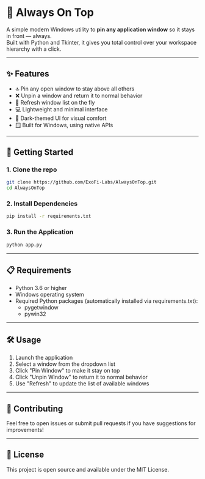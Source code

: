 # 📌 Always On Top

A simple modern Windows utility to **pin any application window** so it stays in front — always.  
Built with Python and Tkinter, it gives you total control over your workspace hierarchy with a click.

---

## ✨ Features

- 🔝 Pin any open window to stay above all others
- ❌ Unpin a window and return it to normal behavior
- 🔄 Refresh window list on the fly
- 💻 Lightweight and minimal interface
- 🎨 Dark-themed UI for visual comfort
- 🪟 Built for Windows, using native APIs

---

## 🚀 Getting Started

### 1. Clone the repo

```bash
git clone https://github.com/ExoFi-Labs/AlwaysOnTop.git
cd AlwaysOnTop
```

### 2. Install Dependencies

```bash
pip install -r requirements.txt
```

### 3. Run the Application

```bash
python app.py
```

---

## 📋 Requirements

- Python 3.6 or higher
- Windows operating system
- Required Python packages (automatically installed via requirements.txt):
  - pygetwindow
  - pywin32

---

## 🛠️ Usage

1. Launch the application
2. Select a window from the dropdown list
3. Click "Pin Window" to make it stay on top
4. Click "Unpin Window" to return it to normal behavior
5. Use "Refresh" to update the list of available windows

---

## 🤝 Contributing

Feel free to open issues or submit pull requests if you have suggestions for improvements!

---

## 📝 License

This project is open source and available under the MIT License.
